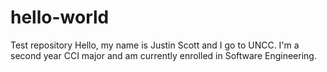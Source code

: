 # hello-world
Test repository
Hello, my name is Justin Scott and I go to UNCC. I'm a second year CCI major and am currently enrolled in Software Engineering.
